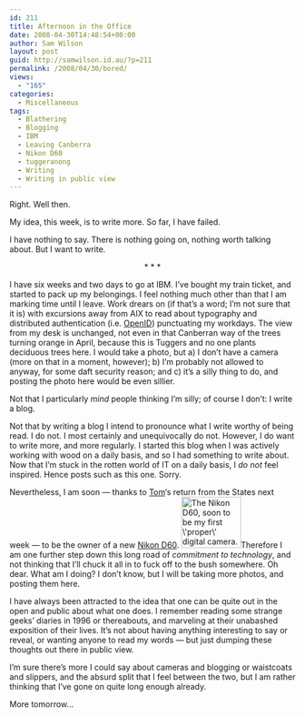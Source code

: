 ```yaml
---
id: 211
title: Afternoon in the Office
date: 2008-04-30T14:48:54+00:00
author: Sam Wilson
layout: post
guid: http://samwilson.id.au/?p=211
permalink: /2008/04/30/bored/
views:
  - "165"
categories:
  - Miscellaneous
tags:
  - Blathering
  - Blogging
  - IBM
  - Leaving Canberra
  - Nikon D60
  - tuggeranong
  - Writing
  - Writing in public view
---
```

Right. Well then.

My idea, this week, is to write more. So far, I have failed.

I have nothing to say. There is nothing going on, nothing worth talking about. But I want to write.

<p style="text-align:center">
  * * *
</p>

I have six weeks and two days to go at IBM. I’ve bought my train ticket, and started to pack up my belongings. I feel nothing much other than that I am marking time until I leave. Work drears on (if that’s a word; I’m not sure that it is) with excursions away from AIX to read about typography and distributed authentication (i.e. [OpenID](http://openid.net)) punctuating my workdays. The view from my desk is unchanged, not even in that Canberran way of the trees turning orange in April, because this is Tuggers and no one plants deciduous trees here. I would take a photo, but a) I don’t have a camera (more on that in a moment, however); b) I’m probably not allowed to anyway, for some daft security reason; and c) it’s a silly thing to do, and posting the photo here would be even sillier.

Not that I particularly _mind_ people thinking I’m silly; of course I don’t: I write a blog.

Not that by writing a blog I intend to pronounce what I write worthy of being read. I do not. I most certainly and unequivocally do not. However, I do want to write more, and more regularly. I started this blog when I was actively working with wood on a daily basis, and so I had something to write about. Now that I’m stuck in the rotten world of IT on a daily basis, I _do not_ feel inspired. Hence posts such as this one. Sorry.

Nevertheless, I am soon — thanks to [Tom](http://tmwilson.org/)‘s return from the States next week — to be the owner of a new [Nikon D60](http://en.wikipedia.org/wiki/Nikon_D60).  <img src="http://samwilson.id.au/wp-content/uploads/2008/04/nikon_d60.jpg" alt="The Nikon D60, soon to be my first \&#039;proper\&#039; digital camera." title="Nikon D60" width="105" height="90" class="alignright size-thumbnail wp-image-212" />Therefore I am one further step down this long road of _commitment to technology_, and not thinking that I’ll chuck it all in to fuck off to the bush somewhere. Oh dear. What am I doing? I don’t know, but I will be taking more photos, and posting them here.

I have always been attracted to the idea that one can be quite out in the open and public about what one does. I remember reading some strange geeks’ diaries in 1996 or thereabouts, and marveling at their unabashed exposition of their lives. It’s not about having anything interesting to say or reveal, or wanting anyone to read my words — but just dumping these thoughts out there in public view.

I’m sure there’s more I could say about cameras and blogging or waistcoats and slippers, and the absurd split that I feel between the two, but I am rather thinking that I’ve gone on quite long enough already.

More tomorrow…